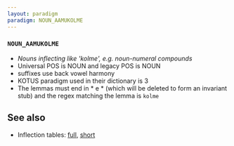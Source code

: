 ```yaml
---
layout: paradigm
paradigm: NOUN_AAMUKOLME
---
```

### ` NOUN_AAMUKOLME `

* _Nouns inflecting like 'kolme', e.g. noun-numeral compounds_
* Universal POS is NOUN and legacy POS is NOUN
* suffixes use back vowel harmony
* KOTUS paradigm used in their dictionary is 3
* The lemmas must end in * e * (which will be deleted to form an invariant stub) and the regex matching the lemma is ` kolme `

## See also

* Inflection tables: [full](gen/A/aamukolme.html), [short](gen/A/aamukolme_wikt.html)

